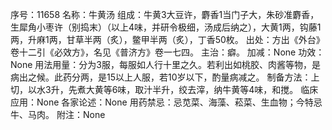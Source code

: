 序号：11658
名称：牛黄汤
组成：牛黄3大豆许，麝香1当门子大，朱砂准麝香，生犀角小枣许（别捣末）（以上4味，并研令极细，汤成后纳之），大黄1两，钩藤1两，升麻1两，甘草半两（炙），鳖甲半两（炙），丁香50枚。
出处：方出《外台》卷十二引《必效方》，名见《普济方》卷一七四。
主治：癖。
加减：None
功效：None
用法用量：分为3服，每服如人行十里之久。若利出如桃胶、肉酱等物，是病出之候。此药分两，是15以上人服，若10岁以下，酌量病减之。
制备方法：上切，以水3升，先煮大黄等6味，取汁半升，绞去滓，纳牛黄等4味，和搅。
临床应用：None
各家论述：None
用药禁忌：忌苋菜、海藻、菘菜、生血物；今特忌牛、马肉。
附注：None
